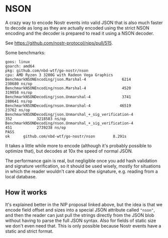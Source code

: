 # NSON

A crazy way to encode Nostr events into valid JSON that is also much faster to decode as long as they are actually
encoded using the strict NSON encoding and the decoder is prepared to read it using a NSON decoder.

See https://github.com/nostr-protocol/nips/pull/515.

Some benchmarks:

```
goos: linux
goarch: amd64
pkg: github.com/nbd-wtf/go-nostr/nson
cpu: AMD Ryzen 3 3200G with Radeon Vega Graphics
BenchmarkNSONEncoding/json.Marshal-4                6214            230680 ns/op
BenchmarkNSONEncoding/nson.Marshal-4                4520            319058 ns/op
BenchmarkNSONDecoding/json.Unmarshal-4              3741            280641 ns/op
BenchmarkNSONDecoding/nson.Unmarshal-4             46519             23762 ns/op
BenchmarkNSONDecoding/json.Unmarshal_+_sig_verification-4                    352           3218583 ns/op
BenchmarkNSONDecoding/nson.Unmarshal_+_sig_verification-4                    451           2739238 ns/op
PASS
ok      github.com/nbd-wtf/go-nostr/nson        8.291s
```

It takes a little while more to encode (although it's probably possible to optimize that), but decodes at 10x the
speed of normal JSON.

The performance gain is real, but negligible once you add hash validation and signature verification, so it should
be used wisely, mostly for situations in which the reader wouldn't care about the signature, e.g. reading from a
local database.

## How it works

It's explained better in the NIP proposal linked above, but the idea is that we encode field offset and sizes into
a special JSON attribute called `"nson"`, and then the reader can just pull the strings directly from the JSON blob
without having to parse the full JSON syntax. Also for fields of static size we don't even need that. This is only
possible because Nostr events have a static and strict format.
